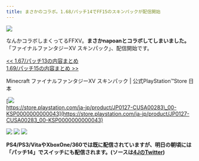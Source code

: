 ```yaml
---
title: まさかのコラボ。1.68/パッチ14でFF15のスキンパックが配信開始
---
```


![](https://cdn-ak.f.st-hatena.com/images/fotolife/s/sasigume/20210208/20210208123534.png)

なんかコラボしまくってるFFXV。**まさかnapoanとコラボしてしまいました。**「ファイナルファンタジーXV スキンパック」、配信開始です。

[<< 1.67/パッチ13の内容まとめ](https://www.napoan.com/ps4-switch-167-patch13/)  
[1.69/パッチ15の内容まとめ >>](https://www.napoan.com/ps4-switch-169-patch15/)

Minecraft ファイナルファンタジーXV スキンパック | 公式PlayStation™Store 日本

[![](https://cdn-ak.f.st-hatena.com/images/fotolife/s/sasigume/20210208/20210208115106.png)  
https://store.playstation.com/ja-jp/product/JP0127-CUSA00283\_00-KSP0000000000043](https://store.playstation.com/ja-jp/product/JP0127-CUSA00283_00-KSP0000000000043)

![](https://cdn-ak.f.st-hatena.com/images/fotolife/s/sasigume/20210208/20210208103512.jpg) ![](https://cdn-ak.f.st-hatena.com/images/fotolife/s/sasigume/20210208/20210208104549.jpg) ![](https://cdn-ak.f.st-hatena.com/images/fotolife/s/sasigume/20210208/20210208123743.jpg)

**PS4/PS3/VitaやXboxOne/360では既に配信されていますが、明日の朝頃には「パッチ14」でスイッチにも配信されます。(ソースは[4JのTwitter](https://twitter.com/4JStudios/status/988704599476527104))**
